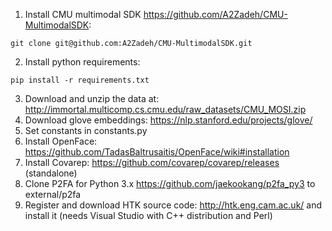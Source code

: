 1. Install CMU multimodal SDK https://github.com/A2Zadeh/CMU-MultimodalSDK:
```
git clone git@github.com:A2Zadeh/CMU-MultimodalSDK.git
```
2. Install python requirements:
```
pip install -r requirements.txt
```
3. Download and unzip the data at: http://immortal.multicomp.cs.cmu.edu/raw_datasets/CMU_MOSI.zip
4. Download glove embeddings: https://nlp.stanford.edu/projects/glove/
5. Set constants in constants.py
6. Install OpenFace: https://github.com/TadasBaltrusaitis/OpenFace/wiki#installation
7. Install Covarep: https://github.com/covarep/covarep/releases (standalone)
8. Clone P2FA for Python 3.x https://github.com/jaekookang/p2fa_py3 to external/p2fa
9. Register and download HTK source code: http://htk.eng.cam.ac.uk/ and install it (needs Visual Studio with C++ distribution and Perl)